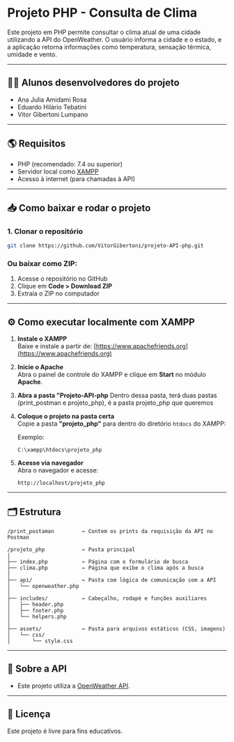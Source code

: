 
# Projeto PHP - Consulta de Clima

Este projeto em PHP permite consultar o clima atual de uma cidade utilizando a API do OpenWeather. O usuário informa a cidade e o estado, e a aplicação retorna informações como temperatura, sensação térmica, umidade e vento.

---

## 👩‍🎓 Alunos desenvolvedores do projeto

- Ana Julia Amidami Rosa
- Eduardo Hilário Tebatini
- Vitor Gibertoni Lumpano

---
## 🌎 Requisitos

- PHP (recomendado: 7.4 ou superior)
- Servidor local como [XAMPP](https://www.apachefriends.org/pt_br/index.html)
- Acesso à internet (para chamadas à API)

---

## 📥 Como baixar e rodar o projeto

### 1. Clonar o repositório

```bash
git clone https://github.com/VitorGibertoni/projeto-API-php.git
```

### Ou baixar como ZIP:

1. Acesse o repositório no GitHub  
2. Clique em **Code > Download ZIP**  
3. Extraia o ZIP no computador

---
## ⚙️ Como executar localmente com XAMPP

1. **Instale o XAMPP**  
   Baixe e instale a partir de: [https://www.apachefriends.org](https://www.apachefriends.org)

2. **Inicie o Apache**  
   Abra o painel de controle do XAMPP e clique em **Start** no módulo **Apache**.

3. **Abra a pasta "Projeto-API-php**
   Dentro dessa pasta, terá duas pastas (print_postman e projeto_php), é a pasta projeto_php que queremos

4. **Coloque o projeto na pasta certa**  
   Copie a pasta **"projeto_php"** para dentro do diretório `htdocs` do XAMPP:
   
   Exemplo:
   ```
   C:\xampp\htdocs\projeto_php
   ```

5. **Acesse via navegador**  
   Abra o navegador e acesse:
   ```
   http://localhost/projeto_php
   ```

---

## 🗂️ Estrutura

```
/print_postaman         ← Contem os prints da requisição da API no Postman

/projeto_php            ← Pasta principal
│
├── index.php           ← Página com o formulário de busca
├── clima.php           ← Página que exibe o clima após a busca
│
├── api/                ← Pasta com lógica de comunicação com a API
│   └── openweather.php
│
├── includes/           ← Cabeçalho, rodapé e funções auxiliares
│   ├── header.php
│   ├── footer.php
│   └── helpers.php
│
├── assets/             ← Pasta para arquivos estáticos (CSS, imagens)
│   └── css/
│       └── style.css
```

---

## 🔐 Sobre a API

- Este projeto utiliza a [OpenWeather API](https://openweathermap.org/api).

---


## 📄 Licença

Este projeto é livre para fins educativos.

